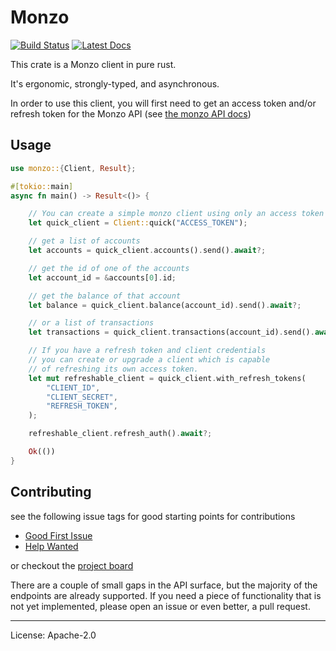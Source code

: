 
# Monzo

[![Build Status](https://travis-ci.org/danieleades/monzo-lib.svg?branch=master)](https://travis-ci.org/danieleades/monzo-lib)
[![Latest Docs](https://docs.rs/monzo-lib/badge.svg)](https://docs.rs/monzo-lib/)

This crate is a Monzo client in pure rust.

It's ergonomic, strongly-typed, and asynchronous.

In order to use this client, you will first need to get an access token and/or refresh token for the Monzo API (see [the monzo API docs](https://docs.monzo.com/))

## Usage
```rust
use monzo::{Client, Result};

#[tokio::main]
async fn main() -> Result<()> {

    // You can create a simple monzo client using only an access token
    let quick_client = Client::quick("ACCESS_TOKEN");

    // get a list of accounts
    let accounts = quick_client.accounts().send().await?;

    // get the id of one of the accounts
    let account_id = &accounts[0].id;

    // get the balance of that account
    let balance = quick_client.balance(account_id).send().await?;

    // or a list of transactions
    let transactions = quick_client.transactions(account_id).send().await?;

    // If you have a refresh token and client credentials
    // you can create or upgrade a client which is capable
    // of refreshing its own access token.
    let mut refreshable_client = quick_client.with_refresh_tokens(
        "CLIENT_ID",
        "CLIENT_SECRET",
        "REFRESH_TOKEN",
    );

    refreshable_client.refresh_auth().await?;

    Ok(())
}
```

## Contributing

see the following issue tags for good starting points for contributions
 - [Good First Issue](https://github.com/danieleades/monzo-lib/labels/good%20first%20issue)
 - [Help Wanted](https://github.com/danieleades/monzo-lib/labels/help%20wanted)

 or checkout the [project board](https://github.com/danieleades/monzo-lib/projects)

There are a couple of small gaps in the API surface, but the majority of the endpoints are already supported. If you need a piece of
functionality that is not yet implemented, please open an issue or even
better, a pull request.

---

License: Apache-2.0
